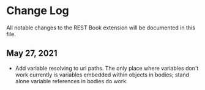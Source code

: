 # Change Log

All notable changes to the REST Book extension will be documented in this file.

## May 27, 2021

- Add variable resolving to url paths. The only place where variables don't work currently is variables embedded within objects in bodies; stand alone variable references in bodies do work.
